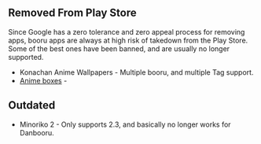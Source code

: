  
## Removed From Play Store

Since Google has a zero tolerance and zero appeal process for removing apps, booru apps are always at high risk of takedown from the Play Store. Some of the best ones have been banned, and are usually no longer supported.

* Konachan Anime Wallpapers - Multiple booru, and multiple Tag support.
* [Anime boxes](http://forum.animebox.es/) - 

## Outdated

* Minoriko 2 - Only supports 2.3, and basically no longer works for Danbooru.